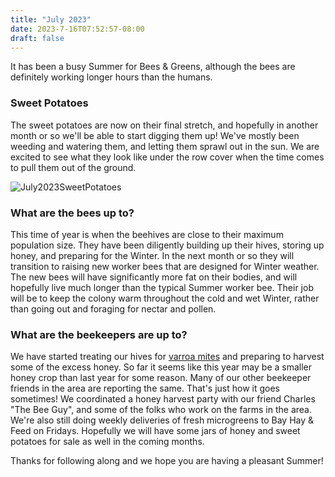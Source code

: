 ```yaml
---
title: "July 2023"
date: 2023-7-16T07:52:57-08:00
draft: false
---
```


It has been a busy Summer for Bees & Greens, although the bees are definitely working longer hours than the humans.

### Sweet Potatoes

The sweet potatoes are now on their final stretch, and hopefully in another month or so we'll be able to start digging them up! We've mostly been weeding and watering them, and letting them sprawl out in the sun. We are excited to see what they look like under the row cover when the time comes to pull them out of the ground.

![July2023SweetPotatoes](/images/archive/july2023SweetPotatoes.jpg)

### What are the bees up to?

This time of year is when the beehives are close to their maximum population size. They have been diligently building up their hives, storing up honey, and preparing for the Winter. In the next month or so they will transition to raising new worker bees that are designed for Winter weather. The new bees will have significantly more fat on their bodies, and will hopefully live much longer than the typical Summer worker bee. Their job will be to keep the colony warm throughout the cold and wet Winter, rather than going out and foraging for nectar and pollen.

### What are the beekeepers are up to?

We have started treating our hives for [varroa mites](https://en.wikipedia.org/wiki/Varroa_destructor) and preparing to harvest some of the excess honey. So far it seems like this year may be a smaller honey crop than last year for some reason. Many of our other beekeeper friends in the area are reporting the same. That's just how it goes sometimes! We coordinated a honey harvest party with our friend Charles "The Bee Guy", and some of the folks who work on the farms in the area. We're also still doing weekly deliveries of fresh microgreens to Bay Hay & Feed on Fridays. Hopefully we will have some jars of honey and sweet potatoes for sale as well in the coming months.

Thanks for following along and we hope you are having a pleasant Summer!
